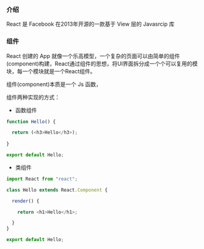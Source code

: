 ### 介绍
React 是 Facebook 在2013年开源的一款基于 View 层的 Javasrcip 库


### 组件
React 创建的 App 就像一个乐高模型，一个复杂的页面可以由简单的组件(component)构建，React通过组件的思想，将UI界面拆分成一个个可以复用的模块，每一个模块就是一个React组件。

组件(component)本质是一个 Js 函数，


 

组件两种实现的方式：
- 函数组件
```js
function Hello() {

  return (<h3>Hello</h3>);
  
}

export default Hello;
```


- 类组件

```js
import React from "react";

class Hello extends React.Component {

  render() {

    return <h1>Hello</h1>;

  }
}

export default Hello;
```